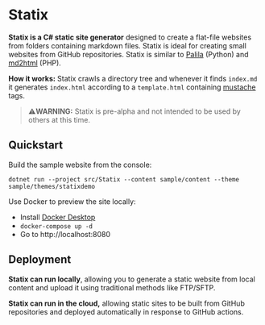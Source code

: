 # Statix

**Statix is a C# static site generator** designed to create a flat-file websites from folders containing markdown files. Statix is ideal for creating small websites from GitHub repositories. Statix is similar to [Palila](https://github.com/swharden/Palila) (Python) and [md2html](https://github.com/swharden/md2html-php) (PHP).

**How it works:** Statix crawls a directory tree and whenever it finds `index.md` it generates `index.html` according to a `template.html` containing [mustache](https://mustache.github.io) tags.

> **⚠️WARNING:** Statix is pre-alpha and not intended to be used by others at this time.

## Quickstart

Build the sample website from the console:

```
dotnet run --project src/Statix --content sample/content --theme sample/themes/statixdemo
```

Use Docker to preview the site locally:
* Install [Docker Desktop](https://www.docker.com/products/docker-desktop) 
* `docker-compose up -d`
* Go to http://localhost:8080

## Deployment

**Statix can run locally**, allowing you to generate a static website from local content and upload it using traditional methods like FTP/SFTP.

**Statix can run in the cloud,** allowing static sites to be built from GitHub repositories and deployed automatically in response to GitHub actions.